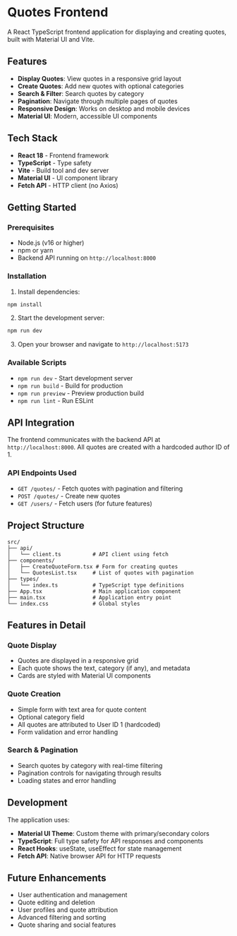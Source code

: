 # Quotes Frontend

A React TypeScript frontend application for displaying and creating quotes, built with Material UI and Vite.

## Features

- **Display Quotes**: View quotes in a responsive grid layout
- **Create Quotes**: Add new quotes with optional categories
- **Search & Filter**: Search quotes by category
- **Pagination**: Navigate through multiple pages of quotes
- **Responsive Design**: Works on desktop and mobile devices
- **Material UI**: Modern, accessible UI components

## Tech Stack

- **React 18** - Frontend framework
- **TypeScript** - Type safety
- **Vite** - Build tool and dev server
- **Material UI** - UI component library
- **Fetch API** - HTTP client (no Axios)

## Getting Started

### Prerequisites

- Node.js (v16 or higher)
- npm or yarn
- Backend API running on `http://localhost:8000`

### Installation

1. Install dependencies:
```bash
npm install
```

2. Start the development server:
```bash
npm run dev
```

3. Open your browser and navigate to `http://localhost:5173`

### Available Scripts

- `npm run dev` - Start development server
- `npm run build` - Build for production
- `npm run preview` - Preview production build
- `npm run lint` - Run ESLint

## API Integration

The frontend communicates with the backend API at `http://localhost:8000`. All quotes are created with a hardcoded author ID of 1.

### API Endpoints Used

- `GET /quotes/` - Fetch quotes with pagination and filtering
- `POST /quotes/` - Create new quotes
- `GET /users/` - Fetch users (for future features)

## Project Structure

```
src/
├── api/
│   └── client.ts          # API client using fetch
├── components/
│   ├── CreateQuoteForm.tsx # Form for creating quotes
│   └── QuotesList.tsx     # List of quotes with pagination
├── types/
│   └── index.ts           # TypeScript type definitions
├── App.tsx                # Main application component
├── main.tsx               # Application entry point
└── index.css              # Global styles
```

## Features in Detail

### Quote Display
- Quotes are displayed in a responsive grid
- Each quote shows the text, category (if any), and metadata
- Cards are styled with Material UI components

### Quote Creation
- Simple form with text area for quote content
- Optional category field
- All quotes are attributed to User ID 1 (hardcoded)
- Form validation and error handling

### Search & Pagination
- Search quotes by category with real-time filtering
- Pagination controls for navigating through results
- Loading states and error handling

## Development

The application uses:
- **Material UI Theme**: Custom theme with primary/secondary colors
- **TypeScript**: Full type safety for API responses and components
- **React Hooks**: useState, useEffect for state management
- **Fetch API**: Native browser API for HTTP requests

## Future Enhancements

- User authentication and management
- Quote editing and deletion
- User profiles and quote attribution
- Advanced filtering and sorting
- Quote sharing and social features